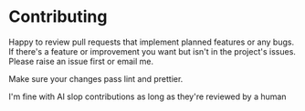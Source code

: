 # Contributing

Happy to review pull requests that implement planned features or any bugs. If
there's a feature or improvement you want but isn't in the project's issues. Please raise an issue first or email me.

Make sure your changes pass lint and prettier.

I'm fine with AI slop contributions as long as they're reviewed by a human